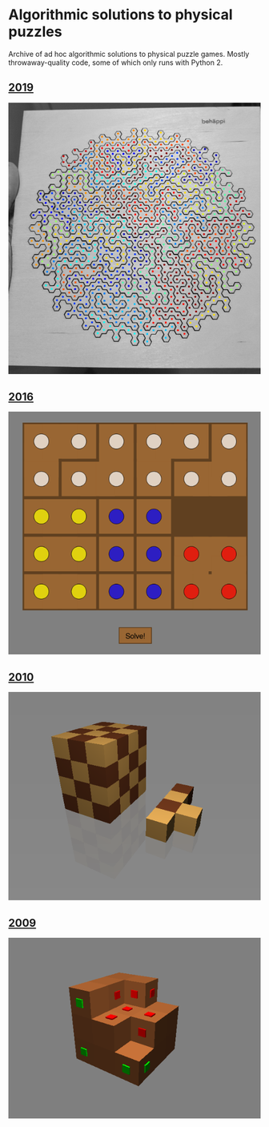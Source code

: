# Algorithmic solutions to physical puzzles

Archive of ad hoc algorithmic solutions to physical puzzle games.
Mostly throwaway-quality code, some of which only runs with Python 2.

## [2019](2019-behappi)

![img](2019-behappi/segmented.png)

## [2016](http://oseiskar.github.io/puzzles)

![img](2015-movable-piece/screenshot.png)

## [2010](2010-blocks/bwpalikat.py)

![img](2010-blocks/screenshot.png)

## [2009](2009-wooden-die/puukuutio.py)

![img](2009-wooden-die/screenshot.png)
